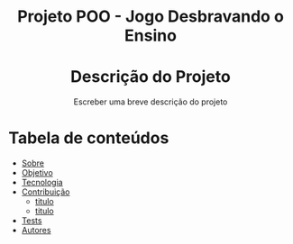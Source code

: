  <h1 align="center">
  Projeto POO - Jogo Desbravando o Ensino
</h1>

<h1 align="center">
    Descrição do Projeto
</h1>
<p align="center">
  Escreber uma breve descrição do projeto
</p>

 
Tabela de conteúdos
=================
<!--ts-->
   * [Sobre](#Sobre)
   * [Objetivo](#objetivo)
   * [Tecnologia](#tecnologia)
   * [Contribuição](#contribuicao)
      * [titulo](#titulo)
      * [titulo](#titulo)
   * [Tests](#testes)
   * [Autores](#Autores)
<!--te-->
